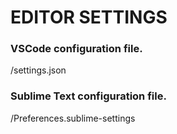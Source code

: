 # EDITOR SETTINGS

### VSCode configuration file.
/settings.json

### Sublime Text configuration file.
/Preferences.sublime-settings
